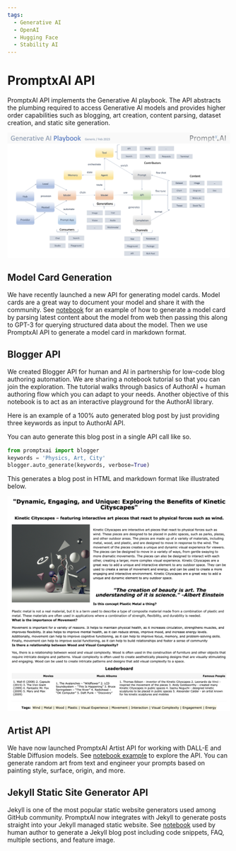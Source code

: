```yaml
---
tags:
  - Generative AI
  - OpenAI
  - Hugging Face
  - Stability AI
---
```


# PromptxAI API

PromptxAI API implements the Generative AI playbook. The API abstracts the plumbing required to access Generative AI models and provides higher order capabilities such as blogging, art creation, content parsing, dataset creation, and static site generation.

![PromptxAI Generative AI Playbook Generic](../assets/images/promptxai-generative-ai-playbook-generic.png)

## Model Card Generation
We have recently launched a new API for generating model cards. Model cards are a great way to document your model and share it with the community. See [notebook](../model-card-generator) for an example of how to generate a model card by parsing latest content about the model from web then passing this along to GPT-3 for querying structured data about the model. Then we use PromptxAI API to generate a model card in markdown format.

## Blogger API
We created Blogger API for human and AI in partnership for low-code blog authoring automation. We are sharing a notebook tutorial so that you can join the exploration. The tutorial walks through basics of AuthorAI + human authoring flow which you can adapt to your needs. Another objective of this notebook is to act as an interactive playground for the AuthorAI library.

Here is an example of a 100% auto generated blog post by just providing three keywords as input to AuthorAI API.

You can auto generate this blog post in a single API call like so.

```python title="Blogger API"
from promptxai import blogger
keywords = 'Physics, Art, City'
blogger.auto_generate(keywords, verbose=True)
```

This generates a blog post in HTML and markdown format like illustrated below.

![Blog Post Auto Generation](../assets/images/blogger-post.png)

## Artist API

We have now launched PromptxAI Artist API for working with DALL-E and Stable Diffusion models. See [notebook example](../art-generation-with-dalle-and-stable-diffusion) to explore the API. You can generate random art from text and engineer your prompts based on painting style, surface, origin, and more.

## Jekyll Static Site Generator API
Jekyll is one of the most popular static website generators used among GitHub community. PromptxAI now integrates with Jekyll to generate posts straight into your Jekyll managed static website. See [notebook](../static-site-generation-for-jekyll) used by human author to generate a Jekyll blog post including code snippets, FAQ, multiple sections, and feature image.

